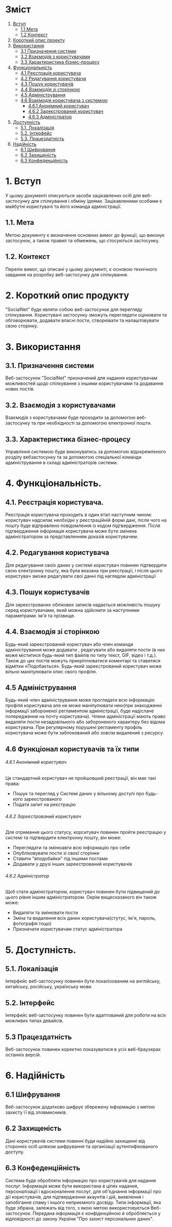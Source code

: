 # Зміст 
1. [Вступ](https://github.com/vladyslav-proga/socialNet/blob/master/requirement.md#1-%D0%B2%D1%81%D1%82%D1%83%D0%BF)	
   * [1.1 Мета](https://github.com/vladyslav-proga/socialNet/blob/master/requirement.md#11-%D0%BC%D0%B5%D1%82%D0%B0)
   * [1.2 Контекст ](https://github.com/vladyslav-proga/socialNet/blob/master/requirement.md#12-%D0%BA%D0%BE%D0%BD%D1%82%D0%B5%D0%BA%D1%81%D1%82)	
2. [Короткий опис проекту](https://github.com/vladyslav-proga/socialNet/blob/master/requirement.md#2-%D0%BA%D0%BE%D1%80%D0%BE%D1%82%D0%BA%D0%B8%D0%B9-%D0%BE%D0%BF%D0%B8%D1%81-%D0%BF%D1%80%D0%BE%D0%B4%D1%83%D0%BA%D1%82%D1%83)
3. [Використання](https://github.com/vladyslav-proga/socialNet/blob/master/requirement.md#3-%D1%85%D0%B0%D1%80%D0%B0%D0%BA%D1%82%D0%B5%D1%80%D0%B8%D1%81%D1%82%D0%B8%D0%BA%D0%B0-%D0%B4%D1%96%D0%BB%D0%BE%D0%B2%D0%B8%D1%85-%D0%BF%D1%80%D0%BE%D1%86%D0%B5%D1%81%D1%96%D0%B2)	
    * [3.1 Призначення системи](https://github.com/vladyslav-proga/socialNet/blob/master/requirement.md#31-%D0%BF%D1%80%D0%B8%D0%B7%D0%BD%D0%B0%D1%87%D0%B5%D0%BD%D0%BD%D1%8F-%D1%81%D0%B8%D1%81%D1%82%D0%B5%D0%BC%D0%B8)
   * [3.2 Взаємодія з користувачами](https://github.com/vladyslav-proga/socialNet/blob/master/requirement.md#32-%D0%B2%D0%B7%D0%B0%D1%94%D0%BC%D0%BE%D0%B4%D1%96%D1%8F-%D0%B7-%D0%BA%D0%BE%D1%80%D0%B8%D1%81%D1%82%D1%83%D0%B2%D0%B0%D1%87%D0%B0%D0%BC%D0%B8)
   * [3.3 Характеристика бізнес-процесу](https://github.com/vladyslav-proga/socialNet/blob/master/requirement.md#33-%D1%85%D0%B0%D1%80%D0%B0%D0%BA%D1%82%D0%B5%D1%80%D0%B8%D1%81%D1%82%D0%B8%D0%BA%D0%B0-%D0%B1%D1%96%D0%B7%D0%BD%D0%B5%D1%81-%D0%BF%D1%80%D0%BE%D1%86%D0%B5%D1%81%D1%83)
4. [Функціональність](https://github.com/vladyslav-proga/socialNet/blob/master/requirement.md#4-%D1%84%D1%83%D0%BD%D0%BA%D1%86%D1%96%D0%BE%D0%BD%D0%B0%D0%BB%D1%8C%D0%BD%D1%96%D1%81%D1%82%D1%8C)
   * [4.1 Реєстрація користувача](https://github.com/vladyslav-proga/socialNet/blob/master/requirement.md#41-%D1%80%D0%B5%D1%94%D1%81%D1%82%D1%80%D0%B0%D1%86%D1%96%D1%8F-%D0%BA%D0%BE%D1%80%D0%B8%D1%81%D1%82%D1%83%D0%B2%D0%B0%D1%87%D0%B0)
   * [4.2 Редагування користувача](https://github.com/vladyslav-proga/socialNet/blob/master/requirement.md#42-%D1%80%D0%B5%D0%B4%D0%B0%D0%B3%D1%83%D0%B2%D0%B0%D0%BD%D0%BD%D1%8F-%D0%BA%D0%BE%D1%80%D0%B8%D1%81%D1%82%D1%83%D0%B2%D0%B0%D1%87%D0%B0)
   * [4.3 Пошук користувачів](https://github.com/vladyslav-proga/socialNet/blob/master/requirement.md#43-%D0%BF%D0%BE%D1%88%D1%83%D0%BA-%D0%BA%D0%BE%D1%80%D0%B8%D1%81%D1%82%D1%83%D0%B2%D0%B0%D1%87%D1%96%D0%B2)
   * [4.4 Взаємодія зі сторінкою](https://github.com/vladyslav-proga/socialNet/blob/master/requirement.md#44-%D0%B2%D0%B7%D0%B0%D1%94%D0%BC%D0%BE%D0%B4%D1%96%D1%8F-%D0%B7%D1%96-%D1%81%D1%82%D0%BE%D1%80%D1%96%D0%BD%D0%BA%D0%BE%D1%8E)
   * [4.5 Адміністрування](https://github.com/vladyslav-proga/socialNet/blob/master/requirement.md#45-%D0%B0%D0%B4%D0%BC%D1%96%D0%BD%D1%96%D1%81%D1%82%D1%80%D1%83%D0%B2%D0%B0%D0%BD%D0%BD%D1%8F)
   * [4.6 Взаємодія користувача з системою]()
     * [4.6.1 Анонімний користувач]()
     * [4.6.2 Зареєстрований користувач]()
     * [4.6.3 Адміністратор]()
5. [Доступність](https://github.com/vladyslav-proga/socialNet/blob/master/requirement.md#5-%D0%B4%D0%BE%D1%81%D1%82%D1%83%D0%BF%D0%BD%D1%96%D1%81%D1%82%D1%8C)
   * [5.1. Локалізація](https://github.com/vladyslav-proga/socialNet/blob/master/requirement.md#51-%D0%BB%D0%BE%D0%BA%D0%B0%D0%BB%D1%96%D0%B7%D0%B0%D1%86%D1%96%D1%8F)
   * [5.2. Інтерфейс](https://github.com/vladyslav-proga/socialNet/blob/master/requirement.md#52-%D1%96%D0%BD%D1%82%D0%B5%D1%80%D1%84%D0%B5%D0%B9%D1%81)
   * [5.3. Працездатність](https://github.com/vladyslav-proga/socialNet/blob/master/requirement.md#53-%D0%BF%D1%80%D0%B0%D1%86%D0%B5%D0%B7%D0%B4%D0%B0%D1%82%D0%BD%D1%96%D1%81%D1%82%D1%8C)
6. [Надійність](https://github.com/vladyslav-proga/socialNet/blob/master/requirement.md#6-%D0%BD%D0%B0%D0%B4%D1%96%D0%B9%D0%BD%D1%96%D1%81%D1%82%D1%8C)
   * [6.1 Шифрування](https://github.com/vladyslav-proga/socialNet/blob/master/requirement.md#61-%D1%88%D0%B8%D1%84%D1%80%D1%83%D0%B2%D0%B0%D0%BD%D0%BD%D1%8F)
   * [6.2 Захищеність](https://github.com/vladyslav-proga/socialNet/blob/master/requirement.md#62-%D0%B7%D0%B0%D1%85%D0%B8%D1%89%D0%B5%D0%BD%D1%96%D1%81%D1%82%D1%8C)
   * [6.3 Конфеденційність](https://github.com/vladyslav-proga/socialNet/blob/master/requirement.md#63-%D0%BA%D0%BE%D0%BD%D1%84%D0%B5%D0%B4%D0%B5%D0%BD%D1%86%D1%96%D0%B9%D0%BD%D1%96%D1%81%D1%82%D1%8C)

# 1. Вступ
У цьому документі описуються засоби зацікавлених осіб для веб-застосунку для спілкування і обміну ідеями. Зацікавленими особами є майбутні користувачі та його команда адміністрації.

## 1.1. Мета
Метою документу є визначення основних вимог до функції, що виконує застосунок, а також правил та обмежень, що стосуються застосунку.

## 1.2. Контекст
Перелік вимог, що описані у цьому документі, є основою технічного завдання на розробку веб-застосунку для спілкування.

# 2. Короткий опис продукту
"SocialNet" буде являти собою веб-застосунок для перегляду спілкування. Користувачі застосунку зможуть переглядати оцінювати та обговорювати, додавати власні пости, створювати та налаштовувати свою сторінку.

# 3. Використання
## 3.1. Призначення системи
Веб-застосунок "SocialNet" призначений для надання користувачам можливостей щодо спілкування з іншими користувачами та додавання нових постів.

## 3.2. Взаємодія з користувачами
 Взаємодія з користувачами буде проходити за допомогою веб-застосунку та при необхідності за допомогою електронної пошти.
 
## 3.3. Характеристика бізнес-процесу
 Управління системою буде виконуватись за допомогою відокремленого розділу вебзастосунку та за допомогою спеціальної команди адміністрування в складі адміністраторів  системи.

# 4. Функціональність.
## 4.1. Реєстрація користувача.
Реєстрація користувача проходить в один етап наступним чином: користувач надсилає необхідні у реєстраційній формі дані, після чого на пошту буде відправлено повідомлення із кодом підтвердження. Після підтвердження інформація користувача може бути змінена адміністратором за представленням доказів користувачем.

## 4.2. Редагування користувача
Для редагування своїх даних у системі користувач повинен підтвердити свою єлектронну пошту, яка була вказана при реєстрації, і після цього користувач зможе редагувати свої данні під наглядом адміністрації

## 4.3. Пошук користувачів
Для зареєстрованих облікових записів надається можливість пошуку серед користувачами, який можна здійснити за наступними параметрами: ім'я та прізвище.

## 4.4. Взаємодія зі сторінкою
Будь-який зареєстрований користувач або член команди адміністрування може додавати , редагувати або видаляти пости (в них може міститися будь-який тип файлів по типу текст, GIF, відео і т.д.). Також до цих постів можуть прикріплюватися коментарі та ставитися відмітки «Подобається». Будь-який зареєстрований користувач може вільно маніпулювати опис свого профіля.

## 4.5 Адміністрування
Будь-який член адміністрування може проглядати всю інформацію профіля користувача але не може маніпулювати нею(при знаходженні інформації забороненої регламентом  адміністрації, буде надіслане попередження на почту користувача). Члени адміністрації мають право видаляти пости незадовільного або забороненого характеру без відома користувача. При регулярному порушені регламенту профіль користувача може бути заблокований або зовсім видалений з ресурсу.

## 4.6 Функціонал користувачів та їх типи
###### 4.6.1 Анонімний користувач
Це стандартний користувач не пройшовший реєстрації, він має такі права:
- Пошук та перегляд у Системі даних у вільному доступі про будь-кого зареєстрованого
- Подати запит на реєстрацію

###### 4.6.2 Зареєстрований користувач
Для отримання цього статусу, корситувач повинен пройти реєстрацію у системі та підтвердити єлектронну пошту, він може:
- Переглядати та змінюавти всю інформацію про себе
- Опубліковувати пости зі своєї сторінки
- Ставити "вподобайки" під іншими постами
- Додавати у друзі інших зареєстрований користувачів

###### 4.6.2 Адміністратор
Щоб стати адміністратором, користувач повинен бути підвищений до цього рівня іншим адміністратором. Окрім вищесказаного він також може:
- Видаляти та змінювати пости
- Зміна та видалення всіх даних користувача(стутус, ім'я, пароль, фотографія тощо)
- Призначати користувачам статус адміністратора


# 5. Доступність.
## 5.1. Локалізація
Інтерфейс веб-застосунку повинен бути локалізованим на англійську, китайську, російську, українську мови. 
 
## 5.2. Інтерфейс 
Інтерфейс веб-застосунку повинен бути адаптований для роботи на всіх можливих типах девайсів.
## 5.3 Працездатність
Веб-застосунок повинен коректно показуватися в усіх веб-браузерах останніх версій.

# 6. Надійність
## 6.1 Шифрування
Веб-застосунок додатково шифрує збережену інформацію з метою захисту її від зловмисників.

## 6.2 Захищеність 
Дані користувачів системи повинні буди надійно захищенні від сторонніх осіб шляхом шифрування та організації аутентифікованого доступу.

## 6.3 Конфеденційність 
Система буде обробляти інформацію про користувачів для надання послуг. Інформація може бути використана в цілях надання, персоналізації і вдосконалення послуг, для об'єднання інформації про дії користувачів, для підтвердження акаунтів і дій, виявлення і запобігання спаму і іншого неприємного досвіду. Типи інформації, яка буде зібрана, залежать від того, з якою метою використовується Веб-застосунок. Передана інформація є конфіденційною й обробляється у відповідності до закону України "Про захист персональних даних".

